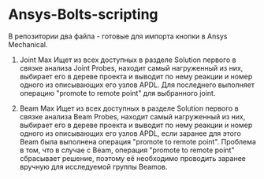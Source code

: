 # Ansys-Bolts-scripting
В репозитории два файла - готовые для импорта кнопки в Ansys Mechanical. 

1. Joint Max 
Ищет из всех доступных в разделе Solution первого в связке анализа Joint Probes,
находит самый нагруженный из них, выбирает его в дереве проекта и выводит по нему 
реакции и номер одного из описывающих его узлов APDL.
Для последнего выполняет операцию "promote to remote point" для выбранного joint.

2. Beam Max
Ищет из всех доступных в разделе Solution первого в связке анализа Beam Probes,
находит самый нагруженный из них, выбирает его в дереве проекта и выводит по нему 
реакции и номер одного из описывающих его узлов APDL,
если заранее для этого Beam была выполнена операция "promote to remote point".
Проблема в том, что в случае с Beam, операция "promote to remote point" сбрасывает решение,
поэтому её необходимо проводить заранее вручную для исследуемой группы Beamов.
